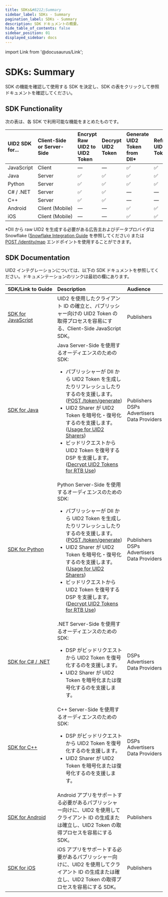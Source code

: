 ```yaml
---
title: SDKs&#8212;Summary
sidebar_label: SDKs - Summary
pagination_label: SDKs - Summary
description: SDK ドキュメントの概要。
hide_table_of_contents: false
sidebar_position: 01
displayed_sidebar: docs
---
```


import Link from '@docusaurus/Link';

# SDKs: Summary

SDK の機能を確認して使用する SDK を決定し、SDK の表をクリックして参照ドキュメントを確認してください。

## SDK Functionality

次の表は、各 SDK で利用可能な機能をまとめたものです。

| UID2 SDK for... | Client-Side or Server-Side | Encrypt Raw UID2 to UID2 Token | Decrypt UID2 Token | Generate UID2 Token from DII&ast; | Refresh UID2 Token | Generate Raw UID2 from DII |
| :--- | :--- |  :--- | :--- | :--- | :--- | :--- |
|JavaScript | Client| &#8212; | &#8212; | &#9989; | &#9989; | &#8212; |
|Java | Server | &#9989; | &#9989; | &#9989; | &#9989; | &#9989; |
|Python | Server | &#9989; | &#9989; | &#9989; | &#9989; | &#8212; |
|C# / .NET | Server | &#9989; | &#9989; | &#8212; | &#8212; | &#8212; |
|C++ | Server | &#9989; | &#9989; | &#8212; | &#8212; | &#8212; |
|Android | Client&nbsp;(Mobile) | &#8212; | &#8212; | &#9989; | &#9989; | &#8212; |
|iOS | Client (Mobile)| &#8212; | &#8212; | &#9989;| &#9989; |&#8212; |

&ast;DII から raw UID2 を生成する必要がある広告主およびデータプロバイダは Snowflake ([Snowflake Integration Guide](../guides/snowflake_integration.md) を参照してください) または [POST&nbsp;/identity/map](../endpoints/post-identity-map.md) エンドポイントを使用することができます。

<!-- &#9989; = Supported | &#10060; = Not Supported | &#8212; = Not Supported -->

## SDK Documentation

UID2 インテグレーションについては、以下の SDK ドキュメントを参照してください。ドキュメンテーションのリンクは最初の欄にあります。

| SDK/Link&nbsp;to&nbsp;Guide | Description | Audience
| :--- | :--- | :--- |
| [SDK for JavaScript](sdk-ref-javascript.md) | UID2 を使用したクライアント ID の確立と、パブリッシャー向けの UID2 Token の取得プロセスを容易にする、Client-Side  JavaScript SDK。 | Publishers |
| [SDK for Java](sdk-ref-java.md) | Java Server-Side を使用するオーディエンスのための SDK:<ul><li>パブリッシャーが <Link href="../ref-info/glossary-uid#gl-dii">DII</Link> から UID2 Token を生成したりリフレッシュしたりするのを支援します。([POST&nbsp;/token/generate](../endpoints/post-token-generate))</li><li>UID2 Sharer が UID2 Token を暗号化・復号化するのを支援します。([Usage for UID2 Sharers](sdk-ref-java.md#usage-for-uid2-sharers))</li><li>ビッドリクエストから UID2 Token を復号する DSP を支援します。([Decrypt UID2 Tokens for RTB Use](guides/dsp-guide.md#decrypt-uid2-tokens-for-rtb-use))</li></ul> | Publishers<br/>DSPs<br/>Advertisers<br/>Data&nbsp;Providers |
| [SDK for Python](sdk-ref-python.md) | Python Server-Side を使用するオーディエンスのための SDK:<ul><li>パブリッシャーが <Link href="../ref-info/glossary-uid#gl-dii">DII</Link> から UID2 Token を生成したりリフレッシュしたりするのを支援します。([POST&nbsp;/token/generate](../endpoints/post-token-generate))</li><li>UID2 Sharer が UID2 Token を暗号化・復号化するのを支援します。([Usage for UID2 Sharers](sdk-ref-java.md#usage-for-uid2-sharers))</li><li>ビッドリクエストから UID2 Token を復号する DSP を支援します。([Decrypt UID2 Tokens for RTB Use](guides/dsp-guide.md#decrypt-uid2-tokens-for-rtb-use))</li></ul> | Publishers<br/>DSPs<br/>Advertisers<br/>Data Providers |
| [SDK for C# / .NET](sdk-ref-csharp-dotnet.md) | .NET Server-Side を使用するオーディエンスのための SDK:<ul><li>DSP がビッドリクエストから UID2 Token を復号化するのを支援します。</li><li>UID2 Sharer が UID2 Token を暗号化または復号化するのを支援します。</li></ul> | DSPs<br/>Advertisers<br/>Data Providers |
| [SDK for C++](sdk-ref-cplusplus.md) | C++ Server-Side を使用するオーディエンスのための SDK:<ul><li>DSP がビッドリクエストから UID2 Token を復号化するのを支援します。</li><li>UID2 Sharer が UID2 Token を暗号化または復号化するのを支援します。</li></ul> | DSPs<br/>Advertisers<br/>Data Providers |
| [SDK for Android](sdk-ref-android.md) | Android アプリをサポートする必要があるパブリッシャー向けに、UID2 を使用してクライアント ID の生成または確立し、UID2 Token の取得プロセスを容易にする SDK。 | Publishers |
| [SDK for iOS](sdk-ref-ios.md) | iOS アプリをサポートする必要があるパブリッシャー向けに、UID2 を使用してクライアント ID の生成または確立し、UID2 Token の取得プロセスを容易にする SDK。 | Publishers |
